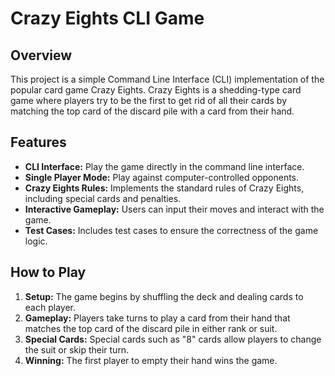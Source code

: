 # Crazy Eights CLI Game

## Overview
This project is a simple Command Line Interface (CLI) implementation of the popular card game Crazy Eights. Crazy Eights is a shedding-type card game where players try to be the first to get rid of all their cards by matching the top card of the discard pile with a card from their hand.

## Features
- **CLI Interface:** Play the game directly in the command line interface.
- **Single Player Mode:** Play against computer-controlled opponents.
- **Crazy Eights Rules:** Implements the standard rules of Crazy Eights, including special cards and penalties.
- **Interactive Gameplay:** Users can input their moves and interact with the game.
- **Test Cases:** Includes test cases to ensure the correctness of the game logic.

## How to Play
1. **Setup:** The game begins by shuffling the deck and dealing cards to each player.
2. **Gameplay:** Players take turns to play a card from their hand that matches the top card of the discard pile in either rank or suit.
3. **Special Cards:** Special cards such as "8" cards allow players to change the suit or skip their turn.
4. **Winning:** The first player to empty their hand wins the game.
